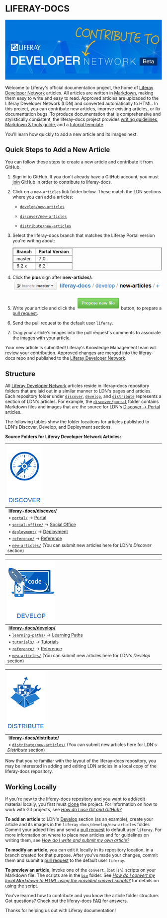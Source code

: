 # LIFERAY-DOCS

<a href="https://dev.liferay.com" >
<img src="guidelines/images/liferayDeveloperNetworkSmallerEdit7.jpg" alt="Liferay Docs Icon">
</a>

Welcome to Liferay's official documentation project, the home of
[Liferay Developer Network](https://dev.liferay.com) articles. All articles are
written in
<a href="http://fletcher.github.com/peg-multimarkdown/mmd-manual.pdf" target="_blank">
Markdown</a>, making them easy to write and easy to read. Approved articles are
uploaded to the Liferay Developer Network (LDN) and converted automatically to
HTML. In this project, you can contribute new articles, improve existing
articles, or fix documentation bugs. To produce documentation that is
comprehensive and stylistically consistent, the liferay-docs project provides
<a href="guidelines/writers-guidelines.markdown" target="_blank">writing guidelines</a>,
<a href="guidelines/liferay-documentation-tools.markdown" target="_blank">Markdown & tools guide</a>,
and a
<a href="develop/tutorial-template.markdown" target="_blank">tutorial template</a>.

You'll learn how quickly to add a new article and its images next. 

## Quick Steps to Add a New Article

You can follow these steps to create a new article and contribute it from 
GitHub. 

1.  Sign in to GitHub. If you don't already have a GitHub account, you must
    [join](https://github.com/join) GitHub in order to contribute to
    liferay-docs. 

2.  Click on a `new-articles` link folder below. These match the LDN sections
    where you can add a articles:

    - <a href="develop/new-articles" target="_blank">`develop/new-articles`</a>

    - <a href="discover/new-articles" target="_blank">`discover/new-articles`</a>

    - <a href="distribute/new-articles" target="_blank">`distribute/new-articles`</a>

3.  Select the liferay-docs branch
    that matches the Liferay
    Portal version you're writing about:

    <table border="1">
    <tr>
    <td><b>&nbsp;Branch&nbsp;</b></td>
    <td><b>&nbsp;Portal Version&nbsp;</b></td>
    </tr>
    <tr>
    <td>&nbsp;master&nbsp;</td>
    <td>&nbsp;7.0</td>
    </tr>
    <tr>
    <td>&nbsp;6.2.x</td>
    <td>&nbsp;6.2</td>
    </tr>
    </table>

4.  Click the **plus** sign after **new-articles/:**
    ![new articles folder](guidelines/images/new-articles-folder.png)

5.  Write your article and click the
    ![Propose new file](guidelines/images/propose-new-file.png) button, to
    prepare a [pull request](https://help.github.com/articles/using-pull-requests/). 

6.  Send the pull request to the default user `liferay`. 

7.  Drag your article's images into the pull request's comments to associate
    the images with your article. 

Your new article is submitted! Liferay's Knowledge Management team will review
your contribution. Approved changes are merged into the liferay-docs repo and
published to the [Liferay Developer Network](https://dev.liferay.com). 

## Structure

All [Liferay Developer Network](https://dev.liferay.com) articles reside in
liferay-docs repository folders that are laid out in a similar manner to
LDN's pages and articles. Each repository folder under [`discover`](discover),
[`develop`](develop), and [`distribute`](distribute) represents a section of
LDN's articles. For example, the [`discover/portal`](discover/portal) folder
contains Markdown files and images that are the source for LDN's
[Discover&nbsp;&rarr;&nbsp;Portal](https://dev.liferay.com/discover/portal)
articles. 

The following tables show the folder locations for articles published to LDN's
Discover, Develop, and Deployment sections.

**Source Folders for Liferay Developer Network Articles:**

 ![Discover](guidelines/images/discover.png)                                                                                           |
 :------------------------------------------------------------------------------------------------------------------------------------ |
  &nbsp;[**liferay-docs/discover/**](discover)                                                                                         |
  &nbsp;&#8226;&nbsp;[`portal/`](discover/portal) &rarr; [Portal](https://dev.liferay.com/discover/portal)                             |
  &nbsp;&#8226;&nbsp;[`social-office/`](https://github.com/liferay/liferay-docs/tree/6.2.x/discover/social-office) &rarr; [Social Office](https://dev.liferay.com/discover/social-office) |
  &nbsp;&#8226;&nbsp;[`deployment/`](discover/deployment) &rarr; [Deployment](https://dev.liferay.com/discover/deployment)             |
  &nbsp;&#8226;&nbsp;[`reference/`](discover/reference) &rarr; [Reference](https://dev.liferay.com/discover/reference)                 |
  &nbsp;&#8226;&nbsp;[`new-articles/`](discover/new-articles)  (You can submit new articles here for LDN's *Discover* section)         |

  ![Develop](guidelines/images/develop.png) |
 :-------------------------------------------------------------------------------------------------------------------------------------- |
  &nbsp;[**liferay-docs/develop/**](develop)                                                                                             |
  &nbsp;&#8226;&nbsp;[`learning-paths/`](develop/learning-paths) &rarr; [Learning Paths](https://dev.liferay.com/develop/learning-paths) |
  &nbsp;&#8226;&nbsp;[`tutorials/`](develop/tutorials) &rarr; [Tutorials](https://dev.liferay.com/develop/tutorials)                     |
  &nbsp;&#8226;&nbsp;[`reference/`](develop/reference) &rarr; [Reference](https://dev.liferay.com/develop/reference)                     |
  &nbsp;&#8226;&nbsp;[`new-articles/`](develop/new-articles)  (You can submit new articles here for LDN's *Develop* section)             |

  ![Distribute](guidelines/images/distribute.png)                                                                                             |
 :------------------------------------------------------------------------------------------------------------------------------------------- |
  &nbsp;[**liferay-docs/distribute/**](distribute)                                                                                            |
  &nbsp;&#8226;&nbsp;[`distribute/new-articles/`](distribute/new-articles)  (You can submit new articles here for LDN's *Distribute* section) |

Now that you're familiar with the layout of the liferay-docs repository, you
may be interested in adding and editing LDN articles in a local copy of the
liferay-docs repository.

## Working Locally

If you're new to the liferay-docs repository and you want to add/edit material
locally, you first must [clone](https://help.github.com/articles/fork-a-repo/)
the project. For information on how to work with Git projects, see
[*How do I use Git and GitHub?*](guidelines/faq.markdown#how-do-i-use-git-and-github)

**To add an article** to LDN's [Develop](https://dev.liferay.com/develop)
section (as an example), create your article and its images in the
`liferay-docs/develop/new-articles` folder. Commit your added files and send a
[pull request](https://help.github.com/articles/using-pull-requests/) to default
user `liferay`. For more information on where to place new articles and for
guidelines on writing them, see
[*How do I write and submit my own article?*](guidelines/faq.markdown#how-do-i-write-and-submit-my-own-article)

**To modify an article**, you can edit it locally in its repository location, in
a branch created for that purpose. After you've made your changes, commit them
and submit a [pull request](https://help.github.com/articles/using-pull-requests/) to the
default user `liferay`. 

**To preview an article**, invoke one of the `convert.[bat|sh]` scripts
on your Markdown file. The scripts are in the [`bin`](bin/) folder. See
[*How do I convert my local Markdown to HTML using the provided convert scripts?*](guidelines/faq.markdown#how-do-i-convert-my-local-markdown-to-html-using-the-provided-convert-scripts)
for details on using the script.

You've learned how to contribute and you know the article folder structure. Got
questions? Check out the liferay-docs [FAQ](guidelines/faq.markdown) for
answers. 

Thanks for helping us out with Liferay documentation! 

